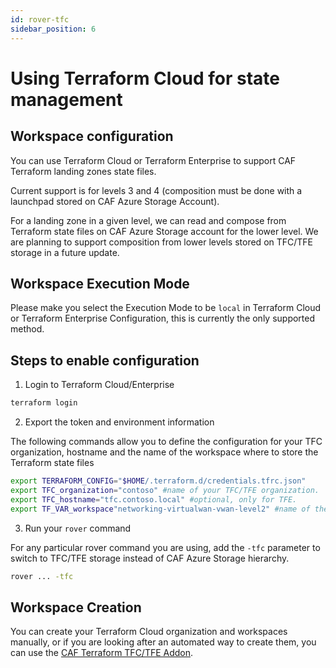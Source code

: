 ```yaml
---
id: rover-tfc
sidebar_position: 6
---
```


# Using Terraform Cloud for state management

## Workspace configuration

You can use Terraform Cloud or Terraform Enterprise to support CAF Terraform landing zones state files.

Current support is for levels 3 and 4 (composition must be done with a launchpad stored on CAF Azure Storage Account).

For a landing zone in a given level, we can read and compose from Terraform state files on CAF Azure Storage account for the lower level. We are planning to support composition from lower levels stored on TFC/TFE storage in a future update.

## Workspace Execution Mode

Please make you select the Execution Mode to be ```local``` in Terraform Cloud or Terraform Enterprise Configuration, this is currently the only supported method.

## Steps to enable configuration

1. Login to Terraform Cloud/Enterprise

```bash
terraform login
```

2. Export the token and environment information

The following commands allow you to define the configuration for your TFC organization, hostname and the name of the workspace where to store the Terraform state files

```bash
export TERRAFORM_CONFIG="$HOME/.terraform.d/credentials.tfrc.json"
export TFC_organization="contoso" #name of your TFC/TFE organization.
export TFC_hostname="tfc.contoso.local" #optional, only for TFE.
export TF_VAR_workspace"networking-virtualwan-vwan-level2" #name of the workspace where to store the state file.
```

3. Run your ```rover``` command

For any particular rover command you are using, add the ```-tfc``` parameter to switch to TFC/TFE storage instead of CAF Azure Storage hierarchy.
 
```bash
rover ... -tfc 
```

## Workspace Creation

You can create your Terraform Cloud organization and workspaces manually, or if you are looking after an automated way to create them, you can use the [CAF Terraform TFC/TFE Addon](https://github.com/Azure/caf-terraform-landingzones/tree/master/caf_solution/add-ons/terraform_cloud).